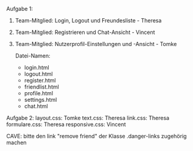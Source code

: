 Aufgabe 1:
 1.	Team-Mitglied:	Login,	Logout	und	Freundesliste - Theresa
 2.	Team-Mitglied:	Registrieren	und	Chat-Ansicht - Vincent
 3.	Team-Mitglied:	Nutzerprofil-Einstellungen	und	-Ansicht - Tomke

    Datei-Namen:
    - login.html
    - logout.html
    - register.html
    - friendlist.html
    - profile.html
    - settings.html
    - chat.html

Aufgabe 2:
layout.css: Tomke
text.css: Theresa
link.css: Theresa
formulare.css: Theresa
responsive.css: Vincent

CAVE: bitte den link "remove friend" der Klasse .danger-links zugehörig machen